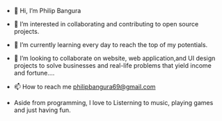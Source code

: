 - 👋 Hi, I’m Philip Bangura
- 👀 I’m interested in collaborating and contributing to open source projects.
- 🌱 I’m currently learning every day to reach the top of my potentials. 
- 💞️ I’m looking to collaborate on  website, web application,and UI design projects to solve businesses and real-life problems that yield income and fortune....
- 📫 How to reach me philipbangura69@gmail.com

-  Aside from programming, I love to Listerning to music, playing games and just having fun.

<!---
philipbangs/philipbangs is a ✨ special ✨ repository because its `README.md` (this file) appears on your GitHub profile.
You can click the Preview link to take a look at your changes.
--->
